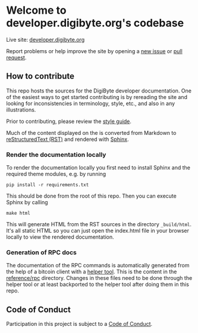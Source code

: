# Welcome to developer.digibyte.org's codebase

Live site: [developer.digibyte.org](https://developer.digibyte.org)

Report problems or help improve the site by opening a [new
issue](https://github.com/saltedlolly/developer.digibyte.org/issues) or [pull
request](https://github.com/saltedlolly/developer.digibyte.org/compare).

## How to contribute

This repo hosts the sources for the DigiByte developer documentation. One of the
easiest ways to get started contributing is by rereading the site and looking for
inconsistencies in terminology, style, etc., and also in any illustrations.

Prior to contributing, please review the [style
guide](https://github.com/saltedlolly/developer.digibyte.org/tree/master/docs/style-guide.md).

Much of the content displayed on the is converted from Markdown to
[reStructuredText (RST)](http://docutils.sourceforge.net/rst.html) and rendered
with [Sphinx](http://www.sphinx-doc.org).

### Render the documentation locally

To render the documentation locally you first need to install Sphinx and the
required theme modules, e.g. by running

    pip install -r requirements.txt

This should be done from the root of this repo. Then you can execute Sphinx by calling

    make html

This will generate HTML from the RST sources in the directory `_build/html`.
It's all static HTML so you can just open the index.html file in your browser
locally to view the rendered documentation.

### Generation of RPC docs

The documentation of the RPC commands is automatically generated from the help
of a bitcoin client with a [helper
tool](https://github.com/saltedlolly/developer.digibyte.org/tree/master/helpers/rpc).
This is the content in the [reference/rpc](reference/rpc) directory. Changes in
these files need to be done through the helper tool or at least backported to
the helper tool after doing them in this repo.

## Code of Conduct

Participation in this project is subject to a [Code of
Conduct](https://github.com/saltedlolly/developer.digibyte.org/blob/master/CODE_OF_CONDUCT.md).

